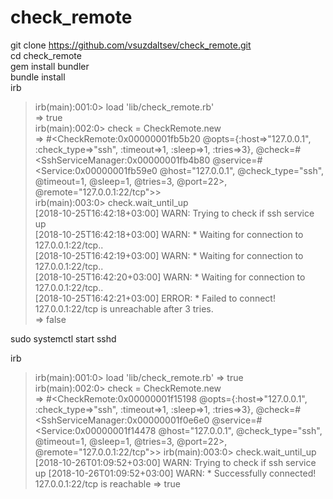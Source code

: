 # check_remote
git clone https://github.com/vsuzdaltsev/check_remote.git   
cd check_remote   
gem install bundler   
bundle install   
irb   
>irb(main):001:0> load 'lib/check_remote.rb'   
=> true   
irb(main):002:0> check = CheckRemote.new   
=> #<CheckRemote:0x00000001fb5b20 @opts={:host=>"127.0.0.1", :check_type=>"ssh", :timeout=>1, :sleep=>1, :tries=>3}, @check=#<SshServiceManager:0x00000001fb4b80 @service=#<Service:0x00000001fb59e0 @host="127.0.0.1", @check_type="ssh", @timeout=1, @sleep=1, @tries=3, @port=22>, @remote="127.0.0.1:22/tcp">>   
irb(main):003:0> check.wait_until_up   
[2018-10-25T16:42:18+03:00] WARN: Trying to check if ssh service up   
[2018-10-25T16:42:18+03:00] WARN: * Waiting for connection to 127.0.0.1:22/tcp..   
[2018-10-25T16:42:19+03:00] WARN: * Waiting for connection to 127.0.0.1:22/tcp..   
[2018-10-25T16:42:20+03:00] WARN: * Waiting for connection to 127.0.0.1:22/tcp..   
[2018-10-25T16:42:21+03:00] ERROR: * Failed to connect! 127.0.0.1:22/tcp is unreachable after 3 tries.   
=> false   

sudo systemctl start sshd   

irb   
>irb(main):001:0> load 'lib/check_remote.rb'
=> true   
irb(main):002:0> check = CheckRemote.new   
=> #<CheckRemote:0x00000001f15198 @opts={:host=>"127.0.0.1", :check_type=>"ssh", :timeout=>1, :sleep=>1, :tries=>3}, @check=#<SshServiceManager:0x00000001f0e6e0 @service=#<Service:0x00000001f14478 @host="127.0.0.1", @check_type="ssh", @timeout=1, @sleep=1, @tries=3, @port=22>, @remote="127.0.0.1:22/tcp">>
irb(main):003:0> check.wait_until_up   
[2018-10-26T01:09:52+03:00] WARN: Trying to check if ssh service up
[2018-10-26T01:09:52+03:00] WARN: * Successfully connected! 127.0.0.1:22/tcp is reachable
=> true   

